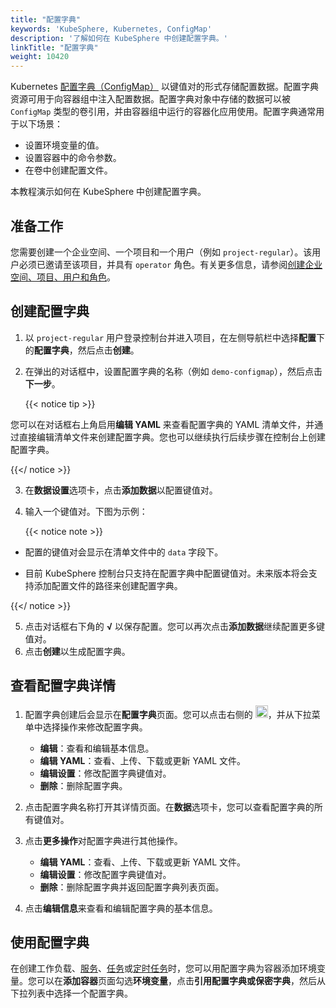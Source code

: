 ```yaml
---
title: "配置字典"
keywords: 'KubeSphere, Kubernetes, ConfigMap'
description: '了解如何在 KubeSphere 中创建配置字典。'
linkTitle: "配置字典"
weight: 10420
---
```


Kubernetes [配置字典（ConfigMap）](https://kubernetes.io/docs/concepts/configuration/configmap/) 以键值对的形式存储配置数据。配置字典资源可用于向容器组中注入配置数据。配置字典对象中存储的数据可以被 `ConfigMap` 类型的卷引用，并由容器组中运行的容器化应用使用。配置字典通常用于以下场景：

- 设置环境变量的值。
- 设置容器中的命令参数。
- 在卷中创建配置文件。

本教程演示如何在 KubeSphere 中创建配置字典。

## 准备工作

您需要创建一个企业空间、一个项目和一个用户（例如 `project-regular`）。该用户必须已邀请至该项目，并具有 `operator` 角色。有关更多信息，请参阅[创建企业空间、项目、用户和角色](../../../quick-start/create-workspace-and-project/)。

## 创建配置字典

1. 以 `project-regular` 用户登录控制台并进入项目，在左侧导航栏中选择**配置**下的**配置字典**，然后点击**创建**。

2. 在弹出的对话框中，设置配置字典的名称（例如 `demo-configmap`），然后点击**下一步**。

   {{< notice tip >}}

您可以在对话框右上角启用**编辑 YAML** 来查看配置字典的 YAML 清单文件，并通过直接编辑清单文件来创建配置字典。您也可以继续执行后续步骤在控制台上创建配置字典。

{{</ notice >}} 

3. 在**数据设置**选项卡，点击**添加数据**以配置键值对。

4. 输入一个键值对。下图为示例：

   {{< notice note >}}

- 配置的键值对会显示在清单文件中的 `data` 字段下。

- 目前 KubeSphere 控制台只支持在配置字典中配置键值对。未来版本将会支持添加配置文件的路径来创建配置字典。

{{</ notice >}} 

5. 点击对话框右下角的 **√** 以保存配置。您可以再次点击**添加数据**继续配置更多键值对。
6. 点击**创建**以生成配置字典。

## 查看配置字典详情

1. 配置字典创建后会显示在**配置字典**页面。您可以点击右侧的 <img src="/images/docs/zh-cn/project-user-guide/configurations/configmaps/three-dots.png" height="20px">，并从下拉菜单中选择操作来修改配置字典。

    - **编辑**：查看和编辑基本信息。
    - **编辑 YAML**：查看、上传、下载或更新 YAML 文件。
    - **编辑设置**：修改配置字典键值对。
    - **删除**：删除配置字典。
    
2. 点击配置字典名称打开其详情页面。在**数据**选项卡，您可以查看配置字典的所有键值对。

3. 点击**更多操作**对配置字典进行其他操作。

    - **编辑 YAML**：查看、上传、下载或更新 YAML 文件。
    - **编辑设置**：修改配置字典键值对。
    - **删除**：删除配置字典并返回配置字典列表页面。
    
4. 点击**编辑信息**来查看和编辑配置字典的基本信息。


## 使用配置字典

在创建工作负载、[服务](../../../project-user-guide/application-workloads/services/)、[任务](../../../project-user-guide/application-workloads/jobs/)或[定时任务](../../../project-user-guide/application-workloads/cronjobs/)时，您可以用配置字典为容器添加环境变量。您可以在**添加容器**页面勾选**环境变量**，点击**引用配置字典或保密字典**，然后从下拉列表中选择一个配置字典。

